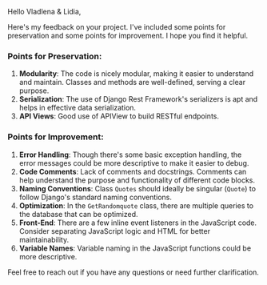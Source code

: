 Hello Vladlena & Lidia,

Here's my feedback on your project. I've included some points for preservation and some points for improvement. I hope you find it helpful.

### Points for Preservation:
1. **Modularity**: The code is nicely modular, making it easier to understand and maintain. Classes and methods are well-defined, serving a clear purpose.
2. **Serialization**: The use of Django Rest Framework's serializers is apt and helps in effective data serialization.
3. **API Views**: Good use of APIView to build RESTful endpoints.

### Points for Improvement:
1. **Error Handling**: Though there's some basic exception handling, the error messages could be more descriptive to make it easier to debug.
2. **Code Comments**: Lack of comments and docstrings. Comments can help understand the purpose and functionality of different code blocks.
3. **Naming Conventions**: Class `Quotes` should ideally be singular (`Quote`) to follow Django's standard naming conventions.
4. **Optimization**: In the `GetRandomquote` class, there are multiple queries to the database that can be optimized.
5. **Front-End**: There are a few inline event listeners in the JavaScript code. Consider separating JavaScript logic and HTML for better maintainability.
6. **Variable Names**: Variable naming in the JavaScript functions could be more descriptive.

Feel free to reach out if you have any questions or need further clarification. 
